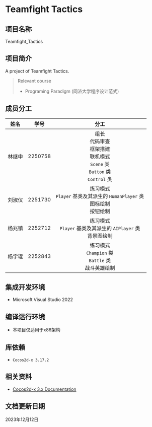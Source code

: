 # Teamfight Tactics

## 项目名称

Teamfight_Tactics

## 项目简介

A project of Teamfight Tactics.

> Relevant course
> * Programing Paradigm (同济大学程序设计范式)

## 成员分工

| 姓名 | 学号 | 分工 |
| :---: | :---: | :---: |
| 林继申 | 2250758 | 组长 <br> 代码审查 <br> 框架搭建 <br> 联机模式 <br> `Scene` 类 <br> `Button` 类 <br> `Control` 类 |
| 刘淑仪 | 2251730 | 练习模式 <br> `Player` 基类及其派生的 `HumanPlayer` 类 <br> 图标绘制 <br> 按钮绘制 |
| 杨兆镇 | 2252712 | 练习模式 <br> `Player` 基类及其派生的 `AIPlayer` 类 <br> 背景图绘制 |
| 杨宇琨 | 2252843 | 练习模式 <br> `Champion` 类 <br> `Battle` 类 <br> 战斗英雄绘制 |

## 集成开发环境

* Microsoft Visual Studio 2022

## 编译运行环境

* 本项目仅适用于x86架构

## 库依赖

* `Cocos2d-x 3.17.2`

## 相关资料

* [Cocos2d-x 3.x Documentation](https://docs.cocos.com/cocos2d-x/manual)

## 文档更新日期

2023年12月12日